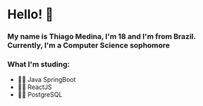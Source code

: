 # Hello! :wave:

### My name is Thiago Medina, I'm 18 and I'm from Brazil. Currently, I'm a Computer Science sophomore

### What I'm studing:
- :man_technologist: Java SpringBoot
- :man_technologist: ReactJS
- :man_technologist: PostgreSQL